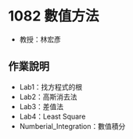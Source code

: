 # 1082 數值方法
* 教授：林宏彥

## 作業說明
* Lab1：找方程式的根
* Lab2：高斯消去法
* Lab3：差值法
* Lab4：Least Square
* Numberial_Integration：數值積分